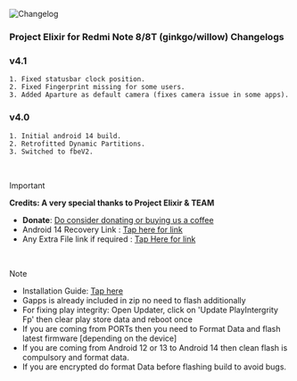 ![Changelog](https://i.imgur.com/MsgqFFz.png)

### Project Elixir for Redmi Note 8/8T (ginkgo/willow) Changelogs

### v4.1
```
1. Fixed statusbar clock position.
2. Fixed Fingerprint missing for some users.
3. Added Aparture as default camera (fixes camera issue in some apps).
```

### v4.0 
```
1. Initial android 14 build.
2. Retrofitted Dynamic Partitions.
3. Switched to fbeV2.
```

<br>

> [!Important]
> **Credits: A very special thanks to Project Elixir & TEAM**
> * **Donate**: [Do consider donating or buying us a coffee](https://projectelixiros.com/donate)
> * Android 14 Recovery Link : [Tap here for link](https://projectelixiros.com/download)
> * Any Extra File link if required : [Tap Here for link](https://sourceforge.net/projects/project-elixir/files/fourteen)

<br>

> [!Note]
> * Installation Guide: [Tap here](https://projectelixiros.com/download)
> * Gapps is already included in zip no need to flash additionally
> * For fixing play integrity: Open Updater, click on 'Update PlayIntergrity Fp' then clear play store data and reboot once
> * If you are coming from PORTs then you need to Format Data and flash latest firmware [depending on the device]
> * If you are coming from Android 12 or 13 to Android 14 then clean flash is compulsory and format data.
> * If you are encrypted do format Data before flashing build to avoid bugs.
